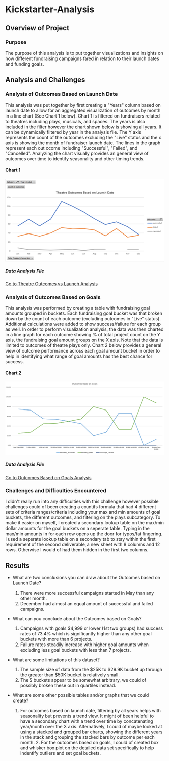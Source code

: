 # Kickstarter-Analysis

## Overview of Project

### Purpose

The purpose of this analysis is to put together visualizations and insights on how different fundraising campaigns fared in relation to their launch dates and funding goals.  

## Analysis and Challenges

### Analysis of Outcomes Based on Launch Date

This analysis was put together by first creating a "Years" column based on launch date to allow for an aggregated visualization of outcomes by month in a line chart (See Chart 1 below). Chart 1 is filtered on fundraisers related to theatres including plays, musicals, and spaces.  The years is also included in the filter however the chart shown below is showing all years.  It can be dynamically filtered by year in the analysis file.   The Y axis represents the count of the outcomes excluding the "Live" status and the x axis is showing the month of fundraiser launch date.  The lines in the graph represent each out ccome including "Successful", "Failed", and "Cancelled".  Analyzing the chart visually provides an general view of outcomes over time to identify seasonality and other timing trends.

#### Chart 1

![](https://github.com/sbretag/kickstarter-analysis/blob/main/Resources/Theatre_Outcomes_vs_Launch.png)

##### Data Analysis File
 [Go to Theatre Outcomes vs Launch Analysis](https://github.com/sbretag/kickstarter-analysis/blob/main/Resources/Kickstarter_Challenge.xlsx)
 


### Analysis of Outcomes Based on Goals

This analysis was performed by creating a table with fundraising goal amounts grouped in buckets.  Each fundraising goal bucket was that broken down by the count of each outcome (excluding outcomes in "Live" status).  Additional calculations were added to show success/failure for each group as well.  In order to perform visualization analysis, the data was then charted in a line graph for each outcome showing % of total project count on the Y axis, the fundraising goal amount groups on the X axis.  Note that the data is limited to outcomes of theatre plays only.  Chart 2 below provides a general view of outcome performance across each goal amount bucket in order to help in identifying what range of goal amounts has the best chance for success.

#### Chart 2

![](https://github.com/sbretag/kickstarter-analysis/blob/main/Resources/Outcomes_vs_Goals.png)

##### Data Analysis File
 [Go to Outcomes Based on Goals Analysis](https://github.com/sbretag/kickstarter-analysis/blob/main/Resources/Kickstarter_Challenge.xlsx)
 
### Challenges and Difficulties Encountered

I didn't really run into any difficulties with this challenge however possible challenges could of been creating a countifs formula that had 4 different sets of criteria ranges/criteria including your max and min amounts of goal buckets, the different outcomes, and filtering on the plays subcategory.  To make it easier on myself, I created a secondary lookup table on the max/min dollar amounts for the goal buckets on a seperate table.  Typing in the max/min amounts in for each row opens up the door for typos/fat fingering.  I used a seperate lookup table on a secondary tab to stay within the first requirement of the second deliverable, a new sheet with 8 columns and 12 rows.  Otherwise I would of had them hidden in the first two columns.

## Results

- What are two conclusions you can draw about the Outcomes based on Launch Date?

	1. There were more successful campaigns started in May than any other month.
	2. December had almost an equal amount of successful and failed campaigns.

- What can you conclude about the Outcomes based on Goals?
	1. Campaigns with goals $4,999 or lower (1st two groups) had success rates of 73.4% which is significantly higher than any other goal buckets with more than 6 projects. 
	2. Failure rates steadily increase with higher goal amounts when excluding less goal buckets with less than 7 projects.

- What are some limitations of this dataset?
	1. The sample size of data from the $25K to $29.9K bucket up through the greater than $50K bucket is relatively small.
	2. The $ buckets appear to be somewhat arbitrary, we could of possibly broken these out in quartiles instead. 
 

- What are some other possible tables and/or graphs that we could create?

	1. For outcomes based on launch date, filtering by all years helps with seasonality but prevents a trend view.  It might of been helpful to have a secondary chart with a 	     trend over time by concatenating year/month over the X axis.  Alternatively, I could of maybe looked at using a stacked and grouped bar charts, showing the different 	      years in the stack and grouping the stacked bars by outcome per each month.
        2. For the outcomes based on goals, I could of created box and whisker box plot on the detailed data set specifically to help indentify outliers and set goal buckets.

